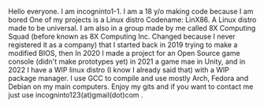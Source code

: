 Hello everyone. I am incogninto1-1. I am a 18 y/o making code because I am bored
One of my projects is a Linux distro Codename: LinX86. A Linux distro made to be
universal. I am also in a group made by me called 8X Computing Squad 
(before known as 8X Computing Inc. Changed because I never registered it as a company)
that I started back in 2019 trying to make a modified BIOS, then In 2020 I made a
project for an Open Source game console (didn't make prototypes yet) in 2021
a game mae in Unity, and in 2022 I have a WIP linux distro (I know I already said that)
with a WIP package manager. I use GCC to compile and use mostly Arch, Fedora and Debian
on my main computers. Enjoy my gits and if you want to contact me just use 
incogninto123(at)gmail(dot)com .
